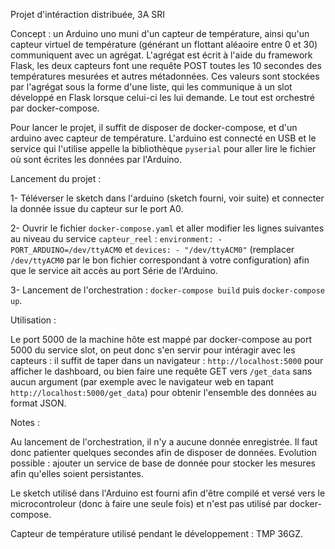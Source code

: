Projet d'intéraction distribuée, 3A SRI

Concept : un Arduino uno muni d'un capteur de température, ainsi qu'un capteur virtuel de température (générant un flottant aléaoire entre 0 et 30) communiquent avec un agrégat. L'agrégat est écrit à l'aide du framework Flask, les deux capteurs font une requête POST toutes les 10 secondes des températures mesurées et autres métadonnées. Ces valeurs sont stockées par l'agrégat sous la forme d'une liste, qui les communique à un slot développé en Flask lorsque celui-ci les lui demande. Le tout est orchestré par docker-compose.

Pour lancer le projet, il suffit de disposer de docker-compose, et d'un arduino avec capteur de température. L'arduino est connecté en USB et le service qui l'utilise appelle la bibliothèque `pyserial` pour aller lire le fichier où sont écrites les données par l'Arduino.

Lancement du projet :

1- Téléverser le sketch dans l'arduino (sketch fourni, voir suite) et connecter la donnée issue du capteur sur le port A0.

2- Ouvrir le fichier `docker-compose.yaml` et aller modifier les lignes suivantes au niveau du service `capteur_reel` : `environment: - PORT_ARDUINO=/dev/ttyACM0` et `devices: - "/dev/ttyACM0"` (remplacer `/dev/ttyACM0` par le bon fichier correspondant à votre configuration) afin que le service ait accès au port Série de l'Arduino.

3- Lancement de l'orchestration : `docker-compose build` puis `docker-compose up`.

Utilisation :

Le port 5000 de la machine hôte est mappé par docker-compose au port 5000 du service slot, on peut donc s'en servir pour intéragir avec les capteurs : il suffit de taper dans un navigateur : `http://localhost:5000` pour afficher le dashboard, ou bien faire une requête GET vers `/get_data` sans aucun argument (par exemple avec le navigateur web en tapant `http://localhost:5000/get_data`) pour obtenir l'ensemble des données au format JSON.

Notes :

Au lancement de l'orchestration, il n'y a aucune donnée enregistrée. Il faut donc patienter quelques secondes afin de disposer de données. Evolution possible : ajouter un service de base de donnée pour stocker les mesures afin qu'elles soient persistantes.

Le sketch utilisé dans l'Arduino est fourni afin d'être compilé et versé vers le microcontroleur (donc à faire une seule fois) et n'est pas utilisé par docker-compose.

Capteur de température utilisé pendant le développement : TMP 36GZ.
